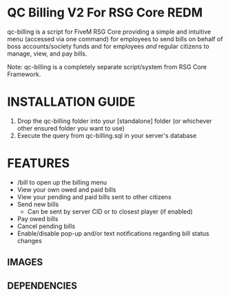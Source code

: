 # QC Billing V2 For RSG Core REDM

qc-billing is a script for FiveM RSG Core providing a simple and intuitive menu (accessed via one command) for employees to send bills on behalf of boss accounts/society funds and for employees *and* regular citizens to manage, view, and pay bills.

Note: qc-billing is a completely separate script/system from RSG Core Framework.

<h1>INSTALLATION GUIDE</h1>

1. Drop the qc-billing folder into your [standalone] folder (or whichever other ensured folder you want to use)
2. Execute the query from qc-billing.sql in your server's database

<h1>FEATURES</h1>

  - /bill to open up the billing menu
  - View your own owed and paid bills
  - View your pending and paid bills sent to other citizens
  - Send new bills
    - Can be sent by server CID or to closest player (if enabled)
  - Pay owed bills
  - Cancel pending bills
- Enable/disable pop-up and/or text notifications regarding bill status changes

**IMAGES**
-----


**DEPENDENCIES**
-----


